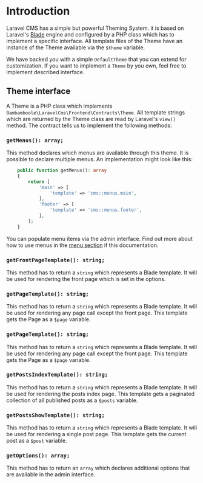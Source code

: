 # Introduction

Laravel CMS has a simple but powerful Theming System. 
it is based on Laravel's [Blade](https://laravel.com/docs/7.x/blade) engine and configured by a PHP class 
which has to implement a specific interface. All template files of the Theme have an 
instance of the Theme available via the `$theme` variable.

We have backed you with a simple `DefaultTheme` that you can extend for customization.
If you want to implement a `Theme` by you own, feel free to implement described interface.

## Theme interface

A Theme is a  PHP class which implements `Bambamboole\LaravelCms\Frontend\Contracts\Theme`. All template strings which are returned
by the Theme class are read by Laravel's `view()` method.
The contract tells us to implement the following methods:


### `getMenus(): array;`

This method declares which menus are available through this theme. It is possible to declare multiple menus.
An implementation might look like this:
```php
    public function getMenus(): array
    {
        return [
            'main' => [
                'template' => 'cms::menus.main',
            ],
            'footer' => [
                'template' => 'cms::menus.footer',
            ],
        ];
    }
```  
You can populate menu items  via the admin interface. 
Find out more about how to use menus in the [menu section](menus.md) if this documentation.

### `getFrontPageTemplate(): string;`

This method has to return a `string` which represents a Blade template. It will be used for 
rendering the front page which is set in the options. 

### `getPageTemplate(): string;`

This method has to return a `string` which represents a Blade template. It will be used for 
rendering any page call except the front page. This template gets the Page as a `$page` variable.

### `getPageTemplate(): string;`

This method has to return a `string` which represents a Blade template. It will be used for 
rendering any page call except the front page. This template gets the Page as a `$page` variable.

### `getPostsIndexTemplate(): string;`

This method has to return a `string` which represents a Blade template. It will be used for 
rendering the posts index page. This template gets a paginated collection 
of all published posts as a `$posts` variable.


### `getPostsShowTemplate(): string;`

This method has to return a `string` which represents a Blade template. It will be used for 
rendering a single post page. This template gets the current post as a `$post` variable.


### `getOptions(): array;`

This method has to return an `array` which declares additional options that are available in the  admin interface.
